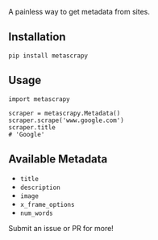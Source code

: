 A painless way to get metadata from sites.

## Installation

`pip install metascrapy`

## Usage

```
import metascrapy

scraper = metascrapy.Metadata()
scraper.scrape('www.google.com')
scraper.title
# 'Google'
```

## Available Metadata

* `title`
* `description`
* `image`
* `x_frame_options`
* `num_words`

Submit an issue or PR for more!